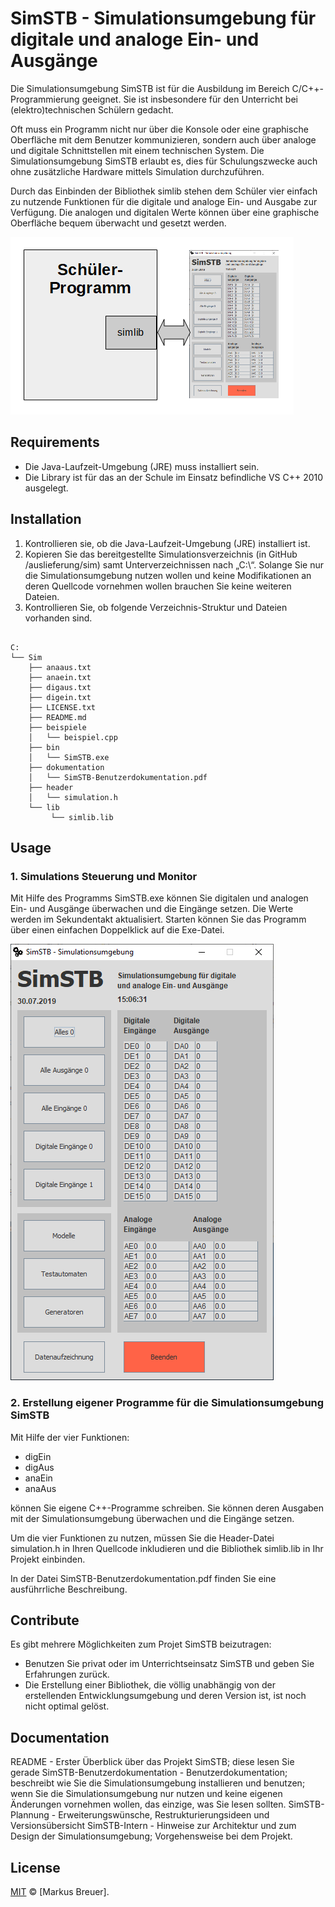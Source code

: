 ﻿# SimSTB - Simulationsumgebung für digitale und analoge Ein- und Ausgänge 

Die Simulationsumgebung SimSTB ist für die Ausbildung im Bereich C/C++-Programmierung geeignet. Sie ist insbesondere
für den Unterricht bei (elektro)technischen Schülern gedacht.

Oft muss ein Programm nicht nur über die Konsole oder eine graphische Oberfläche mit dem Benutzer kommunizieren, 
sondern auch über analoge und digitale Schnittstellen mit einem technischen System.
Die Simulationsumgebung SimSTB erlaubt es, dies für Schulungszwecke auch ohne zusätzliche Hardware 
mittels Simulation durchzuführen.

Durch das Einbinden der Bibliothek simlib stehen dem Schüler vier einfach zu nutzende Funktionen für die digitale und
analoge Ein- und Ausgabe zur Verfügung. Die analogen und digitalen Werte können über eine graphische Oberfläche
bequem überwacht und gesetzt werden.


![Einsatzkontext](/bilder/Einsatzkontext.png)


## Requirements

- Die Java-Laufzeit-Umgebung (JRE) muss installiert sein.
- Die Library ist für das an der Schule im Einsatz befindliche VS C++ 2010 ausgelegt.

## Installation

1. Kontrollieren sie, ob die Java-Laufzeit-Umgebung (JRE) installiert ist.
2. Kopieren Sie das bereitgestellte Simulationsverzeichnis (in GitHub /auslieferung/sim) 
samt Unterverzeichnissen nach „C:\“. Solange Sie nur die Simulationsumgebung nutzen wollen 
und keine Modifikationen an deren Quellcode vornehmen wollen brauchen Sie keine weiteren Dateien. 
3. Kontrollieren Sie, ob folgende Verzeichnis-Struktur und Dateien vorhanden sind.

```

C:
└── Sim
    ├── anaaus.txt
    ├── anaein.txt
    ├── digaus.txt
    ├── digein.txt
    ├── LICENSE.txt
    ├── README.md
    ├── beispiele
    │   └── beispiel.cpp
    ├── bin
    │   └── SimSTB.exe
    ├── dokumentation
    │   └── SimSTB-Benutzerdokumentation.pdf
    ├── header
    │   └── simulation.h
    └── lib
         └── simlib.lib

```

## Usage

### 1. Simulations Steuerung und Monitor

Mit Hilfe des Programms SimSTB.exe können Sie digitalen und analogen Ein- und Ausgänge überwachen 
und die Eingänge setzen. Die Werte werden im Sekundentakt aktualisiert. Starten können Sie das Programm 
über einen einfachen Doppelklick auf die Exe-Datei.

![SimSTB Benutzeroberfläche](/bilder/SimSTB-GUI.png)

### 2. Erstellung eigener Programme für die Simulationsumgebung SimSTB

Mit Hilfe der vier Funktionen:

- digEin
- digAus
- anaEin
- anaAus

können Sie eigene C++-Programme schreiben. Sie können deren Ausgaben mit der Simulationsumgebung 
überwachen und die Eingänge setzen. 

Um die vier Funktionen zu nutzen, müssen Sie die Header-Datei simulation.h 
in Ihren Quellcode inkludieren und die Bibliothek simlib.lib in Ihr Projekt einbinden.

In der Datei SimSTB-Benutzerdokumentation.pdf finden Sie eine ausführrliche Beschreibung.


## Contribute

Es gibt mehrere Möglichkeiten zum Projet SimSTB beizutragen:
- Benutzen Sie privat oder im Unterrichtseinsatz SimSTB und geben Sie Erfahrungen zurück. 
- Die Erstellung einer Bibliothek, die völlig unabhängig von der erstellenden Entwicklungsumgebung
  und deren Version ist, ist noch nicht optimal gelöst.


## Documentation

README - Erster Überblick über das Projekt SimSTB; diese lesen Sie gerade
SimSTB-Benutzerdokumentation - Benutzerdokumentation; beschreibt wie Sie die Simulationsumgebung 
                               installieren und benutzen; wenn Sie die Simulationsumgebung nur nutzen
                               und keine eigenen Änderungen vornehmen wollen, das einzige, was Sie lesen sollten.
SimSTB-Plannung - Erweiterungswünsche, Restrukturierungsideen und Versionsübersicht
SimSTB-Intern - Hinweise zur Architektur und zum Design der Simulationsumgebung; Vorgehensweise bei dem Projekt.


## License

[MIT](LICENSE.txt) © [Markus Breuer].
